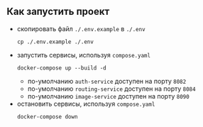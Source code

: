 ## Как запустить проект

- скопировать файл `./.env.example` в `./.env`
  ```shell
  cp ./.env.example ./.env
  ```
- запустить сервисы, используя `compose.yaml`
  ```shell
  docker-compose up --build -d
  ```
    - по-умолчанию `auth-service` доступен на порту `8082`
    - по-умолчанию `routing-service` доступен на порту `8084`
    - по-умолчанию `image-service` доступен на порту `8090`
- остановить сервисы, используя `compose.yaml`
  ```shell
  docker-compose down
  ```
